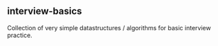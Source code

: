 interview-basics
----------------

Collection of very simple datastructures / algorithms for basic interview practice.
